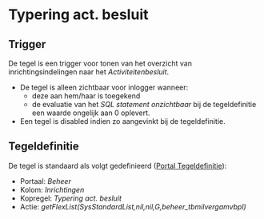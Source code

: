 # Typering act. besluit

## Trigger

De tegel is een trigger voor tonen van het overzicht van inrichtingsindelingen naar het *Activiteitenbesluit*.

- De tegel is alleen zichtbaar voor inlogger wanneer:
  - deze aan hem/haar is toegekend
  - de evaluatie van het *SQL statement onzichtbaar* bij de tegeldefinitie een waarde ongelijk aan 0 oplevert.
- Een tegel is disabled indien zo aangevinkt bij de tegeldefinitie.

## Tegeldefinitie

De tegel is standaard als volgt gedefinieerd ([Portal Tegeldefinitie](/docs/instellen_inrichten/portaldefinitie/portal_tegel.md)):

- Portaal: *Beheer*
- Kolom: *Inrichtingen*
- Kopregel: *Typering act. besluit*
- Actie: *getFlexList(SysStandardList,nil,nil,G,beheer_tbmilvergamvbpl)*
